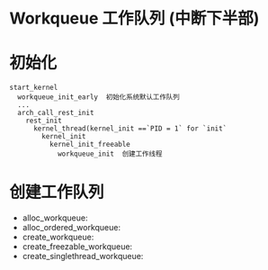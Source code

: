 Workqueue 工作队列 (中断下半部)
===========================


# 初始化

```
start_kernel
  workqueue_init_early	初始化系统默认工作队列
  ...
  arch_call_rest_init
    rest_init
      kernel_thread(kernel_init	==`PID = 1` for `init`
        kernel_init
          kernel_init_freeable
            workqueue_init	创建工作线程
```

# 创建工作队列

* alloc_workqueue: 
* alloc_ordered_workqueue: 
* create_workqueue:
* create_freezable_workqueue: 
* create_singlethread_workqueue: 

